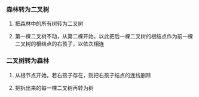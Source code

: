 ### 森林转为二叉树


1. 把森林中的所有树转为二叉树

2. 第一棵二叉树不动，从第二棵开始，以此把后一棵二叉树的根结点作为前一棵二叉树的根结点的右孩子，以依次相连



### 二叉树转为森林

1. 从根节点开始，若右孩子存在，则把右孩子结点的连线删除

2. 把拆出来的每一棵二叉树再转为树